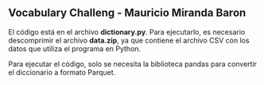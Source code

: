 ## Vocabulary Challeng - Mauricio Miranda Baron

El código está en el archivo **dictionary.py**. Para ejecutarlo, es necesario descomprimir el archivo **data.zip**, ya que contiene el archivo CSV con los datos que utiliza el programa en Python.

Para ejecutar el código, solo se necesita la biblioteca pandas para convertir el diccionario a formato Parquet.